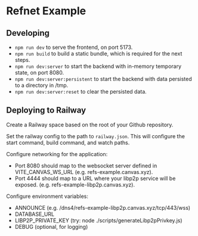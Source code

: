 # Refnet Example

## Developing

- `npm run dev` to serve the frontend, on port 5173.
- `npm run build` to build a static bundle, which is required for the next steps.
- `npm run dev:server` to start the backend with in-memory temporary state, on port 8080.
- `npm run dev:server:persistent` to start the backend with data persisted to a directory in /tmp.
- `npm run dev:server:reset` to clear the persisted data.

## Deploying to Railway

Create a Railway space based on the root of your Github repository.

Set the railway config to the path to `railway.json`. This will
configure the start command, build command, and watch paths.

Configure networking for the application:
- Port 8080 should map to the websocket server defined in VITE_CANVAS_WS_URL (e.g. refs-example.canvas.xyz).
- Port 4444 should map to a URL where your libp2p service will be exposed. (e.g. refs-example-libp2p.canvas.xyz).

Configure environment variables:
- ANNOUNCE (e.g. /dns4/refs-example-libp2p.canvas.xyz/tcp/443/wss)
- DATABASE_URL
- LIBP2P_PRIVATE_KEY (try: node ./scripts/generateLibp2pPrivkey.js)
- DEBUG (optional, for logging)